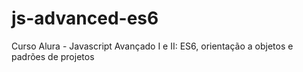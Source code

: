 # js-advanced-es6
Curso Alura - Javascript Avançado I e II: ES6, orientação a objetos e padrões de projetos

